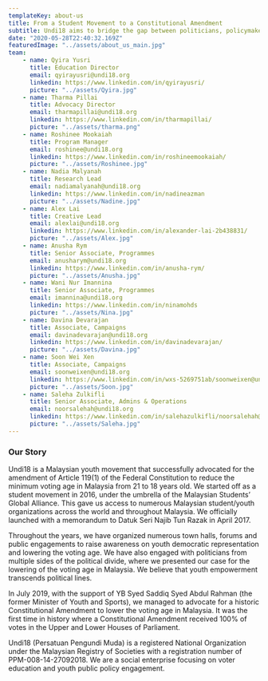 ```yaml
---
templateKey: about-us
title: From a Student Movement to a Constitutional Amendment
subtitle: Undi18 aims to bridge the gap between politicians, policymakers, and youth. We help Malaysians read and understand policies beyond politics.
date: "2020-05-28T22:40:32.169Z"
featuredImage: "../assets/about_us_main.jpg"
team:
    - name: Qyira Yusri
      title: Education Director
      email: qyirayusri@undi18.org
      linkedin: https://www.linkedin.com/in/qyirayusri/
      picture: "../assets/Qyira.jpg"
    - name: Tharma Pillai 
      title: Advocacy Director
      email: tharmapillai@undi18.org 
      linkedin: https://www.linkedin.com/in/tharmapillai/
      picture: "../assets/tharma.png"
    - name: Roshinee Mookaiah
      title: Program Manager
      email: roshinee@undi18.org 
      linkedin: https://www.linkedin.com/in/roshineemookaiah/
      picture: "../assets/Roshinee.jpg"
    - name: Nadia Malyanah 
      title: Research Lead
      email: nadiamalyanah@undi18.org 
      linkedin: https://www.linkedin.com/in/nadineazman
      picture: "../assets/Nadine.jpg"
    - name: Alex Lai 
      title: Creative Lead
      email: alexlai@undi18.org 
      linkedin: https://www.linkedin.com/in/alexander-lai-2b438831/
      picture: "../assets/Alex.jpg"
    - name: Anusha Rym 
      title: Senior Associate, Programmes
      email: anusharym@undi18.org 
      linkedin: https://www.linkedin.com/in/anusha-rym/
      picture: "../assets/Anusha.jpg"
    - name: Wani Nur Imannina 
      title: Senior Associate, Programmes
      email: imannina@undi18.org
      linkedin: https://www.linkedin.com/in/ninamohds
      picture: "../assets/Nina.jpg"
    - name: Davina Devarajan 
      title: Associate, Campaigns
      email: davinadevarajan@undi18.org 
      linkedin: https://www.linkedin.com/in/davinadevarajan/
      picture: "../assets/Davina.jpg"
    - name: Soon Wei Xen 
      title: Associate, Campaigns
      email: soonweixen@undi18.org
      linkedin: https://www.linkedin.com/in/wxs-5269751ab/soonweixen@undi18.org
      picture: "../assets/Soon.jpg"
    - name: Saleha Zulkifli
      title: Senior Associate, Admins & Operations
      email: noorsalehah@undi18.org
      linkedin: https://www.linkedin.com/in/salehazulkifli/noorsalehah@undi18.org
      picture: "../assets/Saleha.jpg"
---
```


### Our Story

Undi18 is a Malaysian youth movement that successfully advocated for the amendment of Article 119(1) of the Federal Constitution to reduce the minimum voting age in Malaysia from 21 to 18 years old.
We started off as a student movement in 2016, under the umbrella of the Malaysian Students’ Global Alliance. This gave us access to numerous Malaysian student/youth organizations across the world and throughout Malaysia. We officially launched with a memorandum to Datuk Seri Najib Tun Razak in April 2017.

Throughout the years, we have organized numerous town halls, forums and public engagements to raise awareness on youth democratic representation and lowering the voting age. We have also engaged with politicians from multiple sides of the political divide, where we presented our case for the lowering of the voting age in Malaysia. We believe that youth empowerment transcends political lines.

In July 2019, with the support of YB Syed Saddiq Syed Abdul Rahman (the former Minister of Youth and Sports), we managed to advocate for a historic Constitutional Amendment to lower the voting age in Malaysia. It was the first time in history where a Constitutional Amendment received 100% of votes in the Upper and Lower Houses of Parliament.

Undi18 (Persatuan Pengundi Muda) is a registered National Organization under the Malaysian Registry of Societies with a registration number of PPM-008-14-27092018. We are a social enterprise focusing on voter education and youth public policy engagement.